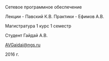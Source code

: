 Сетевое программное обеспечение

Лекции   - Павский К.В.
Практики - Ефимов А.В.

Магистратура 1 курс 1 семестр

Студент Гайдай А.В.

AVGaidai@ngs.ru
 
2016 г.
